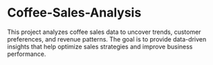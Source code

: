# Coffee-Sales-Analysis
This project analyzes coffee sales data to uncover trends, customer preferences, and revenue patterns. The goal is to provide data-driven insights that help optimize sales strategies and improve business performance.
